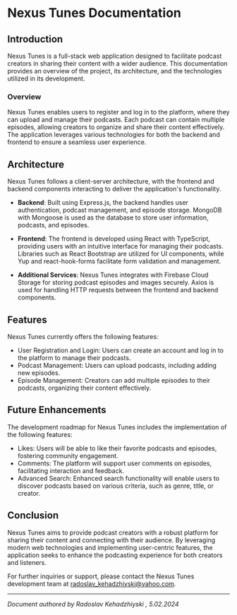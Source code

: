# Nexus Tunes Documentation

## Introduction

Nexus Tunes is a full-stack web application designed to facilitate podcast creators in sharing their content with a wider audience. This documentation provides an overview of the project, its architecture, and the technologies utilized in its development.

### Overview

Nexus Tunes enables users to register and log in to the platform, where they can upload and manage their podcasts. Each podcast can contain multiple episodes, allowing creators to organize and share their content effectively. The application leverages various technologies for both the backend and frontend to ensure a seamless user experience.

## Architecture

Nexus Tunes follows a client-server architecture, with the frontend and backend components interacting to deliver the application's functionality.

- **Backend**: Built using Express.js, the backend handles user authentication, podcast management, and episode storage. MongoDB with Mongoose is used as the database to store user information, podcasts, and episodes.

- **Frontend**: The frontend is developed using React with TypeScript, providing users with an intuitive interface for managing their podcasts. Libraries such as React Bootstrap are utilized for UI components, while Yup and react-hook-forms facilitate form validation and management.

- **Additional Services**: Nexus Tunes integrates with Firebase Cloud Storage for storing podcast episodes and images securely. Axios is used for handling HTTP requests between the frontend and backend components.

## Features

Nexus Tunes currently offers the following features:

- User Registration and Login: Users can create an account and log in to the platform to manage their podcasts.
- Podcast Management: Users can upload podcasts, including adding new episodes.
- Episode Management: Creators can add multiple episodes to their podcasts, organizing their content effectively.

## Future Enhancements

The development roadmap for Nexus Tunes includes the implementation of the following features:

- Likes: Users will be able to like their favorite podcasts and episodes, fostering community engagement.
- Comments: The platform will support user comments on episodes, facilitating interaction and feedback.
- Advanced Search: Enhanced search functionality will enable users to discover podcasts based on various criteria, such as genre, title, or creator.

## Conclusion

Nexus Tunes aims to provide podcast creators with a robust platform for sharing their content and connecting with their audience. By leveraging modern web technologies and implementing user-centric features, the application seeks to enhance the podcasting experience for both creators and listeners.

For further inquiries or support, please contact the Nexus Tunes development team at radoslav_kehadzhiyski@yahoo.com.

---
*Document authored by Radoslav Kehadzhiyski , 5.02.2024*
